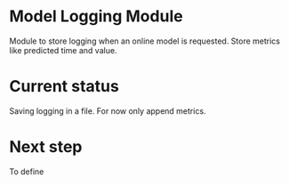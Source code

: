 # Model Logging Module

Module to store logging when an online model is requested. Store metrics like predicted time and value.

# Current status

Saving logging in a file. For now only append metrics.

# Next step

To define
